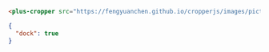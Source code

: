 ```html [template]
<plus-cropper src="https://fengyuanchen.github.io/cropperjs/images/picture.jpg" disabled></plus-cropper>
```

```json [settings]
{
  "dock": true
}
```

